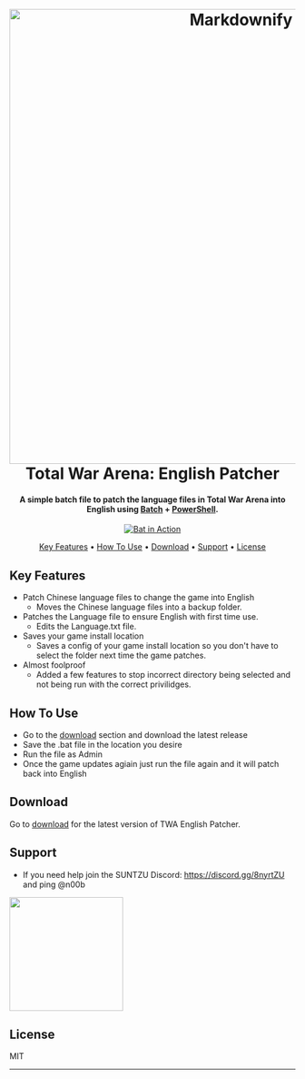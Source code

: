 <h1 align="center">
  <br>
  <a href="https://www.youtube.com/channel/UC_5hX8DRbUqiJwIVAtb7qCA"><img src="https://i.imgur.com/f44dmOw.png" alt="Markdownify" width="800"></a>
  <br>
  Total War Arena: English Patcher
  <br>
</h1>

<h4 align="center">A simple batch file to patch the language files in Total War Arena into English using <a href="https://en.wikipedia.org/wiki/Batch_file" target="_blank">Batch</a> + <a href="https://en.wikipedia.org/wiki/PowerShell" target="_blank">PowerShell</a>.</h4>

<p align="center">
  <a href="https://i.imgur.com/uAksu2v.gif">
    <img src="https://i.imgur.com/uAksu2v.gif"
         alt="Bat in Action">

<p align="center">
  <a href="#key-features">Key Features</a> •
  <a href="#how-to-use">How To Use</a> •
  <a href="#download">Download</a> •
  <a href="#support">Support</a> •
  <a href="#license">License</a>
</p>

## Key Features

* Patch Chinese language files to change the game into English
  - Moves the Chinese language files into a backup folder.
* Patches the Language file to ensure English with first time use.
  - Edits the Language.txt file.
* Saves your game install location
  - Saves a config of your game install location so you don't have to select the folder next time the game patches.
* Almost foolproof 
  - Added a few features to stop incorrect directory being selected and not being run with the correct privilidges.

## How To Use


* Go to the [download](https://github.com/NubScrub/TWA-English-Patcher/releases/latest) section and download the latest release
* Save  the .bat file in the location you desire
* Run the file as Admin
* Once the game updates agiain just run the file again and it will patch back into English



## Download

Go to [download](https://github.com/NubScrub/TWA-English-Patcher/releases/latest) for the latest version of TWA English Patcher.


## Support

* If you need help join the SUNTZU Discord: https://discord.gg/8nyrtZU and ping @n00b
<a href="https://discord.gg/8nyrtZUt">
	<img src="https://i.imgur.com/sMTVQNa.png" width="200">
</a>


## License

MIT

---

